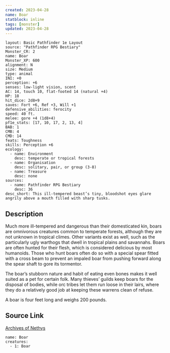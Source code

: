 ```yaml
---
created: 2023-04-28
name: Boar
statblock: inline
tags: [monster]
updated: 2023-04-28
---
```

```statblock
layout: Basic Pathfinder 1e Layout
source: "Pathfinder RPG Bestiary"
Monster_CR: 2
name: Boar
Monster_XP: 600
alignment: N
size: Medium
type: animal
INI: +0
perception: +6
senses: low-light vision, scent
AC: 14, touch 10, flat-footed 14 (natural +4)
HP: 18
hit_dice: 2d8+9
saves: Fort +6, Ref +3, Will +1
defensive_abilities: ferocity
speed: 40 ft.
melee: gore +4 (1d8+4)
pf1e_stats: [17, 10, 17, 2, 13, 4]
BAB: 1
CMB: 4
CMD: 14
feats: Toughness
skills: Perception +6
ecology:
  - name: Environment
    desc: temperate or tropical forests
  - name: Organisation
    desc: solitary, pair, or group (3-8)
  - name: Treasure
    desc: none
sources:
  - name: Pathfinder RPG Bestiary
    desc: 36
desc_short: This ill-tempered beast’s tiny, bloodshot eyes glare angrily above a mouth filled with sharp tusks.
```
## Description
Much more ill-tempered and dangerous than their domesticated kin, boars are omnivorous creatures common to temperate forests, although they are not unknown in tropical climes. Other variants exist as well, such as the particularly ugly warthogs that dwell in tropical plains and savannahs. Boars are often hunted for their flesh, which is considered delicious by most humanoids. Those who hunt boars often do so with a special spear fitted with a cross beam to prevent an impaled boar from pushing forward along the spear shaft to gore its tormentor.

The boar’s stubborn nature and habit of eating even bones makes it well suited as a pet for certain folk. Many thieves’ guilds keep boars for the disposal of bodies, while orc tribes let them run loose in their lairs, where they do a relatively good job at keeping these warrens clean of refuse.

A boar is four feet long and weighs 200 pounds.
## Source Link
[Archives of Nethys](https://aonprd.com/MonsterDisplay.aspx?ItemName=Boar)
```encounter-table
name: Boar
creatures:
  - 1: Boar
```
